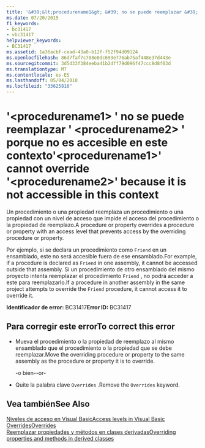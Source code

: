 ```yaml
---
title: '&#39;&lt;procedurename1&gt; &#39; no se puede reemplazar &#39; &lt;procedurename2&gt; &#39; porque no es accesible en este contexto'
ms.date: 07/20/2015
f1_keywords:
- bc31417
- vbc31417
helpviewer_keywords:
- BC31417
ms.assetid: 1a36acbf-cead-43a0-b12f-f52f94d09124
ms.openlocfilehash: 86d7faf7c708e0dc693e776ab75af448e37d443e
ms.sourcegitcommit: 3d5d33f384eeba41b2dff79d096f47ccc8d8f03d
ms.translationtype: MT
ms.contentlocale: es-ES
ms.lasthandoff: 05/04/2018
ms.locfileid: "33625816"
---
```

# <a name="39ltprocedurename1gt39-cannot-override-39ltprocedurename2gt39-because-it-is-not-accessible-in-this-context"></a><span data-ttu-id="f6b30-102">&#39;&lt;procedurename1&gt; &#39; no se puede reemplazar &#39; &lt;procedurename2&gt; &#39; porque no es accesible en este contexto</span><span class="sxs-lookup"><span data-stu-id="f6b30-102">&#39;&lt;procedurename1&gt;&#39; cannot override &#39;&lt;procedurename2&gt;&#39; because it is not accessible in this context</span></span>
<span data-ttu-id="f6b30-103">Un procedimiento o una propiedad reemplaza un procedimiento o una propiedad con un nivel de acceso que impide el acceso del procedimiento o la propiedad de reemplazo.</span><span class="sxs-lookup"><span data-stu-id="f6b30-103">A procedure or property overrides a procedure or property with an access level that prevents access by the overriding procedure or property.</span></span>  
  
 <span data-ttu-id="f6b30-104">Por ejemplo, si se declara un procedimiento como `Friend` en un ensamblado, este no será accesible fuera de ese ensamblado.</span><span class="sxs-lookup"><span data-stu-id="f6b30-104">For example, if a procedure is declared as `Friend` in one assembly, it cannot be accessed outside that assembly.</span></span> <span data-ttu-id="f6b30-105">Si un procedimiento de otro ensamblado del mismo proyecto intenta reemplazar el procedimiento `Friend` , no podrá acceder a este para reemplazarlo.</span><span class="sxs-lookup"><span data-stu-id="f6b30-105">If a procedure in another assembly in the same project attempts to override the `Friend` procedure, it cannot access it to override it.</span></span>  
  
 <span data-ttu-id="f6b30-106">**Identificador de error:** BC31417</span><span class="sxs-lookup"><span data-stu-id="f6b30-106">**Error ID:** BC31417</span></span>  
  
## <a name="to-correct-this-error"></a><span data-ttu-id="f6b30-107">Para corregir este error</span><span class="sxs-lookup"><span data-stu-id="f6b30-107">To correct this error</span></span>  
  
-   <span data-ttu-id="f6b30-108">Mueva el procedimiento o la propiedad de reemplazo al mismo ensamblado que el procedimiento o la propiedad que se debe reemplazar.</span><span class="sxs-lookup"><span data-stu-id="f6b30-108">Move the overriding procedure or property to the same assembly as the procedure or property it is to override.</span></span>  
  
     <span data-ttu-id="f6b30-109">-o bien-</span><span class="sxs-lookup"><span data-stu-id="f6b30-109">-or-</span></span>  
  
-   <span data-ttu-id="f6b30-110">Quite la palabra clave `Overrides` .</span><span class="sxs-lookup"><span data-stu-id="f6b30-110">Remove the `Overrides` keyword.</span></span>  
  
## <a name="see-also"></a><span data-ttu-id="f6b30-111">Vea también</span><span class="sxs-lookup"><span data-stu-id="f6b30-111">See Also</span></span>  
 [<span data-ttu-id="f6b30-112">Niveles de acceso en Visual Basic</span><span class="sxs-lookup"><span data-stu-id="f6b30-112">Access levels in Visual Basic</span></span>](../../visual-basic/programming-guide/language-features/declared-elements/access-levels.md)  
 [<span data-ttu-id="f6b30-113">Overrides</span><span class="sxs-lookup"><span data-stu-id="f6b30-113">Overrides</span></span>](../../visual-basic/language-reference/modifiers/overrides.md)  
 [<span data-ttu-id="f6b30-114">Reemplazar propiedades y métodos en clases derivadas</span><span class="sxs-lookup"><span data-stu-id="f6b30-114">Overriding properties and methods in derived classes</span></span>](~/docs/visual-basic/programming-guide/language-features/objects-and-classes/inheritance-basics.md#overriding-properties-and-methods-in-derived-classes)
